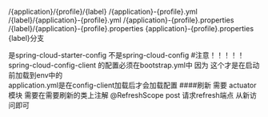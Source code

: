 /{application}/{profile}/{label}
/{application}-{profile}.yml
/{label}/{application}-{profile}.yml
/{application}-{profile}.properties
/{label}/{application}-{profile}.properties
{application}-{profile}.properties 
{label}分支

是spring-cloud-starter-config  不是spring-cloud-config
#注意！！！！！
spring-cloud-config-client 的配置必须在bootstrap.yml中 
因为 这个才是在启动前加载到env中的  
application.yml是在config-client加载后才会加载配置
####刷新 
需要 actuator模块 
需要在需要刷新的类上注解 @RefreshScope
post 请求refresh端点 从新访问即可
